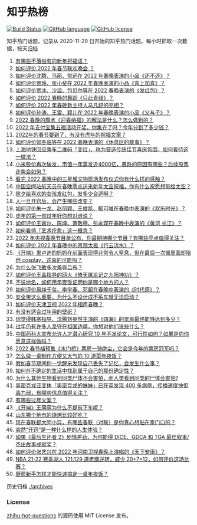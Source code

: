 # 知乎热榜
[![Build Status](https://github.com/ToWeLong/zhihu-hot-questions/workflows/CI/badge.svg)](https://github.com/ToWeLong/zhihu-hot-questions/actions)
[![GitHub language](https://img.shields.io/badge/language-golang-orange.svg)](https://golang.org/)
[![GitHub license](https://img.shields.io/github/license/ToWeLong/zhihu-hot-questions)](https://github.com/ToWeLong/zhihu-hot-questions/blob/main/LICENSE)

知乎热门话题，记录从 2020-11-29 日开始的知乎热门话题。每小时抓取一次数据，按天[归档](./archives)

<!-- BEGIN -->

1. [有哪些不落俗套的新年祝福语？](https://www.zhihu.com/question/19966576)
1. [如何评价 2022 年春节联欢晚会 ？](https://www.zhihu.com/question/514233220)
1. [如何评价沈腾、马丽、常远在 2022 年春晚表演的小品《还不还》？](https://www.zhihu.com/question/514237081)
1. [如何评价贾玲、张小斐在 2022 年春晚表演的小品《喜上加喜》？](https://www.zhihu.com/question/514239309)
1. [如何评价贾冰、沙溢、包贝尔等在 2022 春晚表演的《发红包》？](https://www.zhihu.com/question/514242075)
1. [如何评价 2022 春晚的舞蹈《只此青绿》？](https://www.zhihu.com/question/514238732)
1. [如何评价 2022 年春晚新主持人马凡舒的亮相？](https://www.zhihu.com/question/514237585)
1. [如何评价孙涛、王雷、颖儿在 2022 年春晚表演的小品《父与子》？](https://www.zhihu.com/question/514234901)
1. [2022 春晚的魔术《迎春纳福》的解法是什么？怎么做到的？](https://www.zhihu.com/question/514244197)
1. [2022 年支付宝集五福活动开奖，你集齐了吗？今年分到了多少钱？](https://www.zhihu.com/question/514242723)
1. [2022年的春节要到了，有没有虎年的祝福文案？](https://www.zhihu.com/question/511136503)
1. [如何评价郭冬临等在 2022 春晚表演的《休息区的故事》？](https://www.zhihu.com/question/514248213)
1. [上海地铁回应乘车二维码「变红」，称为营造传统佳节喜庆氛围，如何看待这一做法？](https://www.zhihu.com/question/514107150)
1. [小米股价再次破发，市值一年蒸发近4000亿，暴跌的原因有哪些？后续股票走势会如何？](https://www.zhihu.com/question/513765651)
1. [看完 2022 春晚中的三星堆文物现场发布仪式你有什么样的感触？](https://www.zhihu.com/question/514249695)
1. [中国空间站航天员在春晚零点送来新年太空祝福，你有什么祝愿想带给太空？](https://www.zhihu.com/question/514206588)
1. [除夕给喜欢的女孩发红包，发多少合适啊？](https://www.zhihu.com/question/311139577)
1. [人一旦开窍后，会产生哪些改变？](https://www.zhihu.com/question/507160188)
1. [如何评价朱一龙、赵丽颖、王俊凯、郁可唯在春晚中表演的《欢乐时光》？](https://www.zhihu.com/question/514262369)
1. [虎年的第一句过年好你想对谁说？](https://www.zhihu.com/question/513711865)
1. [如何评价王嘉尔、陈坤、萧敬腾、彭永琛在春晚中表演的《黄河 长江》？](https://www.zhihu.com/question/514253866)
1. [如何看待「艺术疗愈」这一概念？](https://www.zhihu.com/question/458078011)
1. [2022 年央视春晚节目单公布，你最期待哪个节目？有哪些亮点值得关注？](https://www.zhihu.com/question/514130713)
1. [如何评价 2022 年春晚中的景观太极《行云流水》？](https://www.zhihu.com/question/514239006)
1. [《开端》里卢迪的妈妈在前面表现得非常令人窒息，但在最后一次循里面却陪他 cosplay，这真的可能吗？](https://www.zhihu.com/question/513768420)
1. [为什么张飞敢多次羞辱吕布？](https://www.zhihu.com/question/501401524)
1. [如何评价王晶指导的网大《倚天屠龙记之九阳神功》？](https://www.zhihu.com/question/514094561)
1. [不说地名，如何用年夜饭证明你是哪个地方的人？](https://www.zhihu.com/question/513971236)
1. [如何评价易烊千玺、李宇春、邓超在春晚中表演的《时代感》？](https://www.zhihu.com/question/514234399)
1. [安全带这么重要，为什么不设计成不系车就无法启动？](https://www.zhihu.com/question/30162877)
1. [如何评价天津卫视 2022 年相声春晚？](https://www.zhihu.com/question/514115864)
1. [有没有适合过年用的壁纸？](https://www.zhihu.com/question/362861257)
1. [你觉得韩寒指导、沈腾刘昊然主演的《四海》的票房最终能够达到多少？](https://www.zhihu.com/question/512126647)
1. [过年仍有许多人坚守在祖国边疆，你想对他们说些什么？](https://www.zhihu.com/question/513149828)
1. [中国药科大宣布允许人才潜心研究 10 年不发论文，可行性如何？如果是你你愿意这样做吗？](https://www.zhihu.com/question/514197476)
1. [2022 春节档预售《水门桥》票房一骑绝尘，它会是今年的票房冠军吗？](https://www.zhihu.com/question/512755204)
1. [怎么做一桌制作方便又大气的 10 道菜年夜饭？](https://www.zhihu.com/question/507339227)
1. [假如春节期间你一觉醒来发现自己丢失了记忆，会发生什么事？](https://www.zhihu.com/question/514005090)
1. [如何在不确定的生活中找到属于自己的那份确定性？](https://www.zhihu.com/question/513800649)
1. [为什么其他生物看到同类尸体不会害怕，而人类看到同类的尸体会害怕?](https://www.zhihu.com/question/513423431)
1. [奥密克戎亚变体「奥密克戎的妹妹」已在英发现 400 多病例，传播速度快但毒力弱，有哪些信息值得关注？](https://www.zhihu.com/question/513490978)
1. [有哪些过年文案？](https://www.zhihu.com/question/511043055)
1. [《开端》王萌萌为什么不提前下车呢？](https://www.zhihu.com/question/513619005)
1. [山东哪个地市的烧烤比较好吃？](https://www.zhihu.com/question/319427241)
1. [现在春联都大同小异，有哪些春联（对联）是你真心想贴在家门口的？](https://www.zhihu.com/question/39670983)
1. [突然“开窍”是一种什么样的人生体验？](https://www.zhihu.com/question/429375927)
1. [如果《最后生还者 2》剧情差劲，为何能得 DICE、GDCA 和 TGA 最佳叙事/杰出故事成就奖？](https://www.zhihu.com/question/512737640)
1. [如何评价张艺兴在 2022 年河南卫视春晚上演唱的《天下安康》？](https://www.zhihu.com/question/514114821)
1. [NBA 21-22 赛季湖人 121:129 遭老鹰逆转，威少 20+7+12，如何评价这场比赛？](https://www.zhihu.com/question/514184551)
1. [厨房新手怎样才能快速搞定一桌年夜饭？](https://www.zhihu.com/question/440282425)

<!-- END -->

历史归档 [./archives](./archives)


### License
[zhihu-hot-questions](https://github.com/towelong/zhihu-hot-questions) 的源码使用 MIT License 发布。